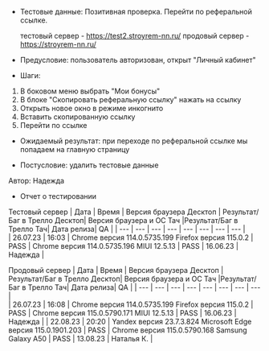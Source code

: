 * Тестовые данные: Позитивная проверка. Перейти по реферальной ссылке.

	тестовый сервер - https://test2.stroyrem-nn.ru/   продовый сервер - https://stroyrem-nn.ru/

* Предусловие: пользователь авторизован, открыт "Личный кабинет"

* Шаги:
1.	В боковом меню выбрать "Мои бонусы"
2.	В блоке "Скопировать реферальную ссылку" нажать на ссылку
3.	Открыть новое окно в режиме инкогнито 
4.	Вставить скопированную ссылку
5.	Перейти по ссылке

* Ожидаемый результат: при переходе по реферальной ссылке мы попадаем на  главную страницу

* Постусловие: удалить тестовые данные

Автор: Надежда

* Отчет о тестировании
  
Тестовый сервер
| Дата | Время | Версия браузера Десктоп | Результат/Баг в Трелло Десктоп|  Версия браузера и ОС Тач |Результат/Баг в Трелло Тач| Дата релиза| QA  |
| --- | --- | --- | --- |  --- | --- | --- | --- |   
| 26.07.23 | 16:03 | Chrome версия 114.0.5735.199 Firefox версия 115.0.2 | PASS | Chrome версия 114.0.5735.196 MIUI 12.5.13 | PASS | 16.06.23 | Надежда |  

Продовый сервер
| Дата | Время | Версия браузера Десктоп | Результат/Баг в Трелло Десктоп|  Версия браузера и ОС Тач |Результат/Баг в Трелло Тач| Дата релиза| QA |
| --- | --- | --- | --- |  --- | --- | --- | --- |   
| 26.07.23 | 16:08 | Chrome версия 114.0.5735.199 Firefox версия 115.0.2 | PASS | Chrome версия 115.0.5790.171 MIUI 12.5.13 | PASS | 16.06.23 | Надежда |
| 22.08.23 | 20:20 | Yandex версия 23.7.3.824  Microsoft Edge версия 115.0.1901.203 | PASS | Chrome версия 115.0.5790.168 Samsung Galaxy A50 | PASS | 13.08.23 | Наталья К. |   